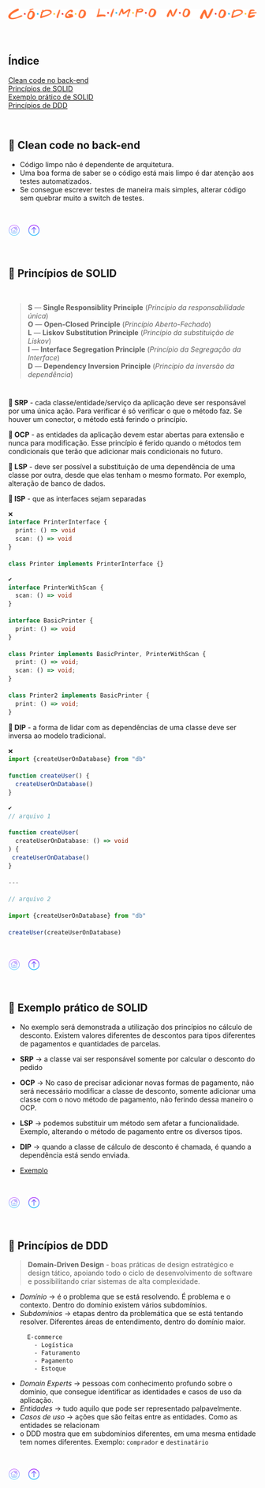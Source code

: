 <h1 align="center">
  <img src="../.github/node.png" alt="Código limpo no Node.js">
</h1><br>

<div id="id00"></div>

## Índice
[Clean code no back-end](#id01)  
[Princípios de SOLID](#id02)  
[Exemplo prático de SOLID](#id03)  
[Princípios de DDD](#id04)  
<!-- 
[Exemplo prático de DDD](#id05)  
[Unindo DDD ao SOLID](#id06)   -->
<br>

<div id="id01"></div>

## 📌 Clean code no back-end
- Código limpo não é dependente de arquitetura.
- Uma boa forma de saber se o código está mais limpo é dar atenção aos testes automatizados.
- Se consegue escrever testes de maneira mais simples, alterar código sem quebrar muito a switch de testes.
<br>

[![Home](../.github/home.png)](https://github.com/nlnadialigia/clean-code)&nbsp;&nbsp;&nbsp;
[![Início](../.github/arrow.png)](#id00)

<br>

<div id="id02"></div>

## 📌 Princípios de SOLID
<br>

> **S** — **Single Responsiblity Principle** (*Princípio da responsabilidade única*)  
**O** — **Open-Closed Principle** (*Princípio Aberto-Fechado*)  
**L** — **Liskov Substitution Principle** (*Princípio da substituição de Liskov*)  
**I** — **Interface Segregation Principle** (*Princípio da Segregação da Interface*)  
**D** — **Dependency Inversion Principle** (*Princípio da inversão da dependência*)
<h1></h1>

**📎 SRP** - cada classe/entidade/serviço da aplicação deve ser responsável por uma única ação. Para verificar é só verificar o que o método faz. Se houver um conector, o método está ferindo o princípio.

**📎 OCP** - as entidades da aplicação devem estar abertas para extensão e nunca para modificação. Esse princípio é ferido quando o métodos tem condicionais que terão que adicionar mais condicionais no futuro.

**📎 LSP** - deve ser possível a substituição de uma dependência de uma classe por outra, desde que elas tenham o mesmo formato. Por exemplo, alteração de banco de dados.

**📎 ISP** - que as interfaces sejam separadas
```ts
❌
interface PrinterInterface {
  print: () => void
  scan: () => void
}

class Printer implements PrinterInterface {}
```  
```ts
✔️
interface PrinterWithScan {
  scan: () => void
}

interface BasicPrinter {
  print: () => void
}

class Printer implements BasicPrinter, PrinterWithScan {
  print: () => void;
  scan: () => void;
}

class Printer2 implements BasicPrinter {
  print: () => void;
}
```

**📎 DIP** - a forma de lidar com as dependências de uma classe deve ser inversa ao modelo tradicional.
```ts
❌
import {createUserOnDatabase} from "db"

function createUser() {
  createUserOnDatabase()
}
```
```ts
✔️
// arquivo 1

function createUser(
  createUserOnDatabase: () => void
) {
 createUserOnDatabase()
}

---

// arquivo 2

import {createUserOnDatabase} from "db"

createUser(createUserOnDatabase)
```
<br>

[![Home](../.github/home.png)](https://github.com/nlnadialigia/clean-code)&nbsp;&nbsp;&nbsp;
[![Início](../.github/arrow.png)](#id00)

<br>

<div id="id03"></div>

## 📌 Exemplo prático de SOLID
- No exemplo será demonstrada a utilização dos princípios no cálculo de desconto. Existem valores diferentes de descontos para tipos diferentes de pagamentos e quantidades de parcelas.
- **SRP** -> a classe vai ser responsável somente por calcular o desconto do pedido
- **OCP** ->  No caso de precisar adicionar novas formas de pagamento, não será necessário modificar a classe de desconto, somente adicionar uma classe com o novo método de pagamento, não ferindo dessa maneiro o OCP.
- **LSP** -> podemos substituir um método sem afetar a funcionalidade. Exemplo, alterando o método de pagamento entre os diversos tipos.
- **DIP** -> quando a classe de cálculo de desconto é chamada, é quando a dependência está sendo enviada.

- [Exemplo](../node-examples/solid.ts)

<br>

[![Home](../.github/home.png)](https://github.com/nlnadialigia/clean-code)&nbsp;&nbsp;&nbsp;
[![Início](../.github/arrow.png)](#id00)

<br>

<div id="id04"></div>

## 📌 Princípios de DDD
> **Domain-Driven Design** - boas práticas de design estratégico e design tático, apoiando todo o ciclo de desenvolvimento de software e possibilitando criar sistemas de alta complexidade.

- *Domínio* -> é o problema que se está resolvendo. É problema e o contexto. Dentro do domínio existem vários subdomínios.
- *Subdomínios* -> etapas dentro da problemática que se está tentando resolver. Diferentes áreas de entendimento, dentro do domínio maior.
  ```
    E-commerce
      - Logística
      - Faturamento
      - Pagamento
      - Estoque
  ```
- *Domain Experts* -> pessoas com conhecimento profundo sobre o domínio, que consegue identificar as identidades e casos de uso da aplicação.
- *Entidades* -> tudo aquilo que pode ser representado palpavelmente.
- *Casos de uso* -> ações que são feitas entre as entidades. Como as entidades se relacionam
- o DDD mostra que em subdomínios diferentes, em uma mesma entidade tem nomes diferentes. Exemplo: `comprador` e `destinatário`

<br>

[![Home](../.github/home.png)](https://github.com/nlnadialigia/clean-code)&nbsp;&nbsp;&nbsp;
[![Início](../.github/arrow.png)](#id00)

<br>
<!--

<div id="id05"></div>

## 📌 Exemplo prático de DDD
<br>

[![Home](../.github/home.png)](https://github.com/nlnadialigia/clean-code)&nbsp;&nbsp;&nbsp;
[![Início](../.github/arrow.png)](#id00)

<br>

<div id="id06"></div>

## 📌 Unindo DDD ao SOLID
<br>

[![Home](../.github/home.png)](https://github.com/nlnadialigia/clean-code)&nbsp;&nbsp;&nbsp;
[![Início](../.github/arrow.png)](#id00)

<br>
-->